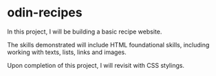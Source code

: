 # odin-recipes

In this project, I will be building a basic recipe website.

The skills demonstrated will include HTML foundational skills, including working with texts, lists, links and images.

Upon completion of this project, I will revisit with CSS stylings.